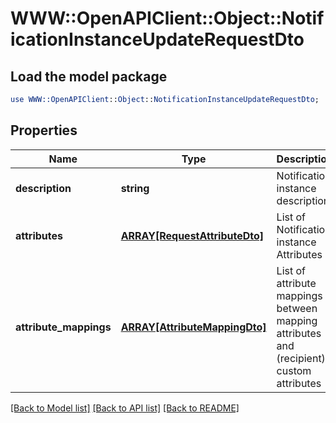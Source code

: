 # WWW::OpenAPIClient::Object::NotificationInstanceUpdateRequestDto

## Load the model package
```perl
use WWW::OpenAPIClient::Object::NotificationInstanceUpdateRequestDto;
```

## Properties
Name | Type | Description | Notes
------------ | ------------- | ------------- | -------------
**description** | **string** | Notification instance description | [optional] 
**attributes** | [**ARRAY[RequestAttributeDto]**](RequestAttributeDto.md) | List of Notification instance Attributes | 
**attribute_mappings** | [**ARRAY[AttributeMappingDto]**](AttributeMappingDto.md) | List of attribute mappings between mapping attributes and (recipient) custom attributes | [optional] 

[[Back to Model list]](../README.md#documentation-for-models) [[Back to API list]](../README.md#documentation-for-api-endpoints) [[Back to README]](../README.md)



